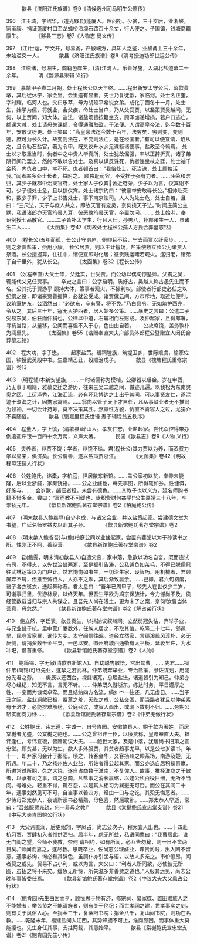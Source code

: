 <!-- { "loadSidebar": true } -->
　　　歙县《济阳江氏族谱》卷9《清候选州司马明生公原传》

396　江玉琦，字绍华，(道光黟县)蓬厦人。理问衔。少贫，三十岁后，业浙鹾，家渐康。捐证蓬厦村口至龙蟠桥沿溪石路百十余丈，行人便之。子国镛，钱塘商籍廪生。
　　　《黟县三志》卷7《人物志 尚义传》

397　(江)世运，字文开，号易斋，严毅端方，具知人之鉴，业鹾甬上三十余年，未始滥交一人。
　　　歙县《济阳江氏族谱》卷9《清考授迪功郎世运公传》

398　江缵绪，号湘生，商籍邑庠生，(清)江湾人。乐善好施，入湖北盐道幕二十余年。
　　　清《婺源县采辑 义行》

399　嘉靖甲子春二月朔，处士程长公以天年终。……程出新安太守公后，留歙黄墩，其后徙休宁，家会里。会里迭有显者，先世乃复徙歙，家临河。处士名正奎，字时耀，临河人也。父曰乐莘，母为胡延平希说女弟。成化丁酉冬十一月，处士生，始学为儒，将就业，会父疾，命处士当户，乃从父受贾，以盐策贾吴越间。无何，以上贾闻，知大体。盐法，诸盐场皆按籍坐支，顾泽卤递增损，若户口逃亡，额课大减，处士请毋失课额，令得通融取盈，于法便。人谓高皇帝法，迄今数十百年，安敢议纷更。处士笑曰：“高皇帝法迄今数十百年，法穷矣，穷则变，变则通，庶可为长久计。故变则法在，不变则法亡，是在经国者。”有司以便宜请，诏从之，且令勒石盐官，著为令甲。既又议升水乡足课额诸便事，盐政至今赖焉。
处士以才取重当时，仇者中之中贵人毕真所，处士犹故倔强，率以正辞折真，诸子弟阴行间乃罢之，然终不敢以告处士。及真以谋反诛死，仇者连坐杖之廷，处士袖千金药，内仇者口中，幸不死。仇者顿首曰：“我倍处士，死当诛，处士顾独活我。”闻者率多处士长者，益附之。
顾独耻苟容，不受挫于强有力者。……汪荣和罢归，其少子就郡中治天官府，处士家人子仪宾舍近府旁，少子以为言，仪宾谢不可。少子侵处士急，且以挟仪宾。处士诸宗约曰：“彼豪举安敢辱长公。”相帅赴荣和，数少子罪，少子上书告处士，事下南京法司。人人为处士危，处士自若，且曰：“三尺法，天子与庶人共之，即故天官有宠灵，奈何挠天子法。”时闻庄简公主默，私语诸郎亦天官笊晷人耳，彼恶敢笊晷天官，卒置勿问。……
处士始老，奉诏例授七品散官。……二子皆补太学生，行且入仕。孙男八，补郡诸生一人，县诸生二人……
　　　《太函集》卷47《明故处士程长公孺人方氏合葬墓志铭》

400　(程长公)五年而孤，长公计守穷庐，俯仰且不给，宁去而贾以纡家步。……则之浙贾盐策，赍用小康。
长公居贾，则以主计擅场，盐策使数立长公为诸贾人祭酒。长公擅握算，往往中，诸便宜即时化居；征贵贱运睹若观火。迄归老，诸弟子自千里外，犹从长公。
　　　《太函集》卷32《程长公传》

401　公(程奉直)大父士华，父廷实，世受贾。而公幼以偶句惊塾师。父携之吴，辄能代父兄任贾事。……卒史之言曰：公字启明，质好古，吴越人称古愚先生而不名。公其托于贾游乎 顾持大体，策事若观火，不操利权。部使者行部史必任之以纪纲之役，即诸豪贾善握算，必就公受成。诸贾僦云间，方市斥地，取近灶便利，议筑室护东，公洒然曰：“必欲东，卒有警，将不免。”乃白县令，无如筑护西完，令从之。其后三十年，寇无入护西者，居人始多公策。……暴史之言曰：公遣二子受易东吴，伯狂而仲狷也，公律以中道，右辅相而左财成。及仲起家，且得郎署，寻抗当路，从量移，公闻而喜愠不入于心，色由由自若。……公故席饶，盖务敦朴为闾里先。
　　　《太函集》卷55《诰赠奉直大夫户部员外郎程公暨赠宜人闵氏合葬墓志铭》

402　程大功，字子懋，……起家盐策。缮祠睦族，筑堤卫乡，世际艰虞，输家佐国，钦授武英殿中书。生嘉靖乙丑，殁顺治戊子。
　　　歙县《槐塘程氏重修宗谱》卷13

403　(明程辅)本新安望族，……一时诸儒称为模楷，公卿器以瑶金。岁在申酉，乃无事于翰籍，雅慕史迁之游历，往来三吴二越之间，辙迹几遍。以我松为东南灵奥之区，土衍泽秀，江海汇流，必有环玮博达之士出乎其间，可以事贤友仁，遂混迹于煮海之计，因携家寓焉。……翁向以管子天下才自任，凡从事鹾业者无不推翁为领袖。一切会计持筹，莫不决策其胜。然禀性方毅，伉直不肯容人之过，尤狷介不喜随俗。
　　　歙县《褒嘉里程氏世谱 寿子辅程翁五秩序》

404　程量入，字上慎，(清歙县)岭山人。孝友仁恕，业盐起家。尝代众控得带办倒追盐斤银一百四十余万两，义声大著。
　　　民国《歙县志》卷9《人物 义行》

405　夫养者，非贾不饶；学者，非饶不给。君(程长公)其力贾以为养，而资叔力学以显亲，俱济矣。长公谓善，遂以盐策贾浙江。
　　　《太函集》卷42《明故程母汪孺人行状》

406　公姓鲍氏，讳橐，字柏庭，世居歙东新馆。……盖公家初以贫，奉养未能隆，后以业浙鹾，家颇饶裕。……公之业鹾也，每先事图，所得辄如券。性慷慨，好施与。……会岁歉，蠲佃者租，未尝有德色。……其教子也以义方，延名师购书籍不惜多金。尝曰：“富而教不可缓也，徒积赀财何益乎!”公生嘉靖三十八年，卒崇祯元年。
　　　《歙县新馆鲍氏著存堂宗谱》卷2《柏庭鲍公传》

407　(明末歙县人鲍继登)自少老成，与诸父合业，并以盐策起家。尝建德文堂为书塾，广延名师罗益友以训其子孙。
　　　《歙县新馆鲍氏著存堂宗谱》卷2

408　(明末歙人鲍省吾)与(鲍)柏庭公同以业鹾起家，尝置有斐堂以为子孙读书之所。性刚正不阿，善经营。
　　　《歙县新馆鲍氏著存堂宗谱》卷2

409　君(鲍雯，明末清初歙县人)自遭父变，家中落，急欲以功名自奋。既而连试有司，不得志，以先世治鹾两浙，至是额引告滞，公私逋负如芾毛，不得已脱儒冠往武林运策以为门户计。然君恂恂如书生，一切治生家、设智巧、用机械者，君顾屏弃不屑，但推至诚待人，人亦不之欺，其后渐致赢余。……己卯，君六旬初度，诸子各衣斑衣，迭起舞称寿。君太息曰：“吾年已周甲子，较先人在世仅少二岁，可谢事归里，优游林泉，以终天年。但吾生平欲为鸠宗保族计，今力憾尚不及，俟经营数载当归与宗人共谋之。且吾先人尚在浅土，更为未了之案，奈何!汝曹当体吾意，毋忽然。”
　　　《歙县新馆鲍氏著存堂宗谱》卷2《解占弟行状》

410　鲍立然，字廷表，歙县贡生，以捐饷议叙州同。立然弱冠失怙，弃举子业，与兄业鹾于杭。里中营广厦数外，任族人居之，不取其值。乾隆二十七年，邻邑旱，民夺富家粟，讹传为变。太守闻信往觇。道经立然家，言绩溪民风淳朴，必无反侧，请捐资数千金平粜，一邑以安。徽州府城西通衢有太平桥，延袤里许，为水冲圯，倡首重修。
　　　《歙县新馆鲍氏著存堂宗谱》卷2《人物》

411　鲍简锡，字无傲(清歙县新馆人)。自幼聪隽敏悟，常出其曹。……先君……视仲弟(简锡)可继先业，遂挈之游武林。仲弟既弃举业，专治盐策，参佐谋划，用能分先君之劳。……庚辰以还西台，视鹾诸宪，总理盐法，诸道皆引为知己。仲弟亦尽心经纪，知无不言，言无不听。……仲弟既久游浙东，练达时务，平日谨厚之性，一变而为慷慨卓荤。而且结纳四方名流，缟纟宀一往还，几无虚日。……当子丑之际，盐业凋敝已极，覆蓠之羞，灭趾之戒，公私交困，而当路者犹且以仲弟素有干济才，必能排难解纷，公庭召议，或寅入酉出，或漏下数刻不归。……务期公帑实而商力纾……
　　　《歙县新馆鲍氏著存堂宗谱》卷2《仲弟无傲行状》

412　公姓鲍氏，讳志道，字诚一，自号肯园。安徽歙县人。鲍于歙为著姓，而居棠樾者尤盛，公棠樾之鲍也。……公之曾祖讳士臣，以廉贾称，皇赠奉直大夫。祖讳逢仁，考讳宜瑷，皆赠朝议大夫。……鲍世大家，及是中落，犹居尚书旧第之宣忠堂。顾贫甚，无以为生。歙人多外服贾，其贫者趋事尤早，以是公七岁读书，年十一，即弃家习会计于鄱阳。顷之，转客金华，又客扬州之颗茶场，南游及楚，无所遇。年二十，乃之扬州佐人业盐，所佐者得公起其家。而公亦退自居积操奇赢，所进常过所期，久之大饶，遂自占商数于淮南，不复佐人。故事，推择淮商之干敏者，以承有司之事，谓之总商。凡盐事之消长赢缩，以逮公私百役巨细，无所不当问。号难处。轻重不得，辄召怨，以是其人相习为巽避无可否。而公在其间二十年，遇事划然见可不可，自当事以若四方，经由一口与之讫，其殁无悔恶者。……少侍母郑太恭人，夜诵所读书必精熟，母色喜，然后敢卧。……郑太恭人早逝，常曰：“吾兹服贾充饶，何一非母之教!”
　　　歙县《棠樾鲍氏宣忠堂支谱》卷21《中宪大夫肯园鲍公行状》

413　大父讳直润，后更绍翔，字凤占，尚志公次子，程太宜人出也。……十四赴杭习贾，贾肆初入者惟供洒扫。居半年，虑无所益，私语同辈曰：“我曹居此，谁无门闾之望，今师不我教，奈何 请相约，如有所闻，必互告勿秘，则一日不啻两日矣。”师闻而嘉之，遂尽教。思既卒业，佐尚志公理鹾业，课贵问贱，出入罔不留意。遇事必询，询必和其辞色，虽厕仆亦引坐与语，以故人多亲之。市价低昂，闻者莫之或先。贸易不占小利，或以为言，大父曰：“利者人所同欲，必使彼无所图，虽招之将不来矣。缓急无所恃，所失滋多非善贾之道也。”人服其远见，尚志公晚年事皆委任焉。
　　　《歙县新馆鲍氏著存堂宗谱》卷2《中议大夫大父凤占公行状》

414　(鲍肯园)先生由困而亨，顾恒思于物有济，修宗祠、纂家牒、置田赡族人之不能婚者，举苦节之不能请旌者，则有关于伦纪；而世孝祠之建，世孝事实之刻，则有关于风俗人心。至捐金三千，复紫阳书院；捐金八千，复山间书院，则功在名教。……乾隆末年，福建盐阑入江西，其势蜂拥不可止，淮商颇困，而事体重大莫能撄也。先生身任其事，支拄两载，其患始平。
　　　歙县《棠樾鲍氏宣忠堂支谱》卷21《鲍肯园先生小传》

